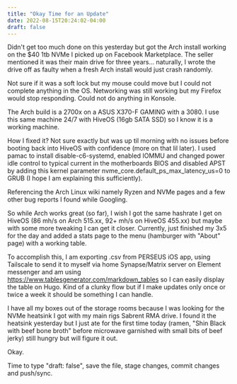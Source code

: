 ```yaml
---
title: "Okay Time for an Update"
date: 2022-08-15T20:24:02-04:00
draft: false
---
```


Didn't get too much done on this yesterday but got the Arch install working on the $40 1tb NVMe I picked up on Facebook Marketplace. The seller mentioned it was their main drive for three years... naturally, I wrote the drive off as faulty when a fresh Arch install would just crash randomly. 

Not sure if it was a soft lock but my mouse could move but I could not complete anything in the OS. Networking was still working but my Firefox would stop responding. Could not do anything in Konsole.

The Arch build is a 2700x on a ASUS X370-F GAMING with a 3080. I use this same machine 24/7 with HiveOS (16gb SATA SSD) so I know it is a working machine. 

How I fixed it? Not sure exactly but was up til morning with no issues before booting back into HiveOS with confidence (more on that lil later). I used pamac to install disable-c6-systemd, enabled IOMMU and changed power idle control to typical current in the motherboards BIOS and disabled APST by adding this kernel parameter nvme_core.default_ps_max_latency_us=0 to GRUB (I hope I am explaining this sufficiently). 

Referencing the Arch Linux wiki namely Ryzen and NVMe pages and a few other bug reports I found while Googling. 

So while Arch works great (so far), I wish I got the same hashrate I get on HiveOS (86 mh/s on Arch 515.xx, 92+ mh/s on HiveOS 455.xx) but maybe with some more tweaking I can get it closer. Currently, just finished my 3x5 for the day and added a stats page to the menu (hamburger with "About" page) with a working table. 

To accomplish this, I am exporting .csv from PERSEUS iOS app, using Tailscale to send it to myself via home Synapse/Matrix server on Element messenger and am using https://www.tablesgenerator.com/markdown_tables so I can easily display the table on Hugo. Kind of a clunky flow but if I make updates only once or twice a week it should be something I can handle. 

I have all my boxes out of the storage rooms because I was looking for the NVMe heatsink I got with my main rigs Sabrent RMA drive. I found it the heatsink yesterday but I just ate for the first time today (ramen, "Shin Black with beef bone broth" before microwave garnished with small bits of beef jerky) still hungry but will figure it out. 

Okay. 

Time to type "draft: false", save the file, stage changes, commit changes and push/sync.